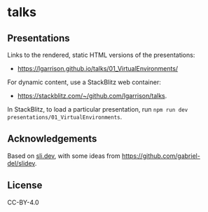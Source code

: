 # talks

## Presentations
Links to the rendered, static HTML versions of the presentations:
- https://lgarrison.github.io/talks/01_VirtualEnvironments/

For dynamic content, use a StackBlitz web container:
- https://stackblitz.com/~/github.com/lgarrison/talks.

In StackBlitz, to load a particular presentation, run `npm run dev presentations/01_VirtualEnvironments`.

## Acknowledgements
Based on [sli.dev](sli.dev), with some ideas from https://github.com/gabriel-del/slidev.

## License
CC-BY-4.0
